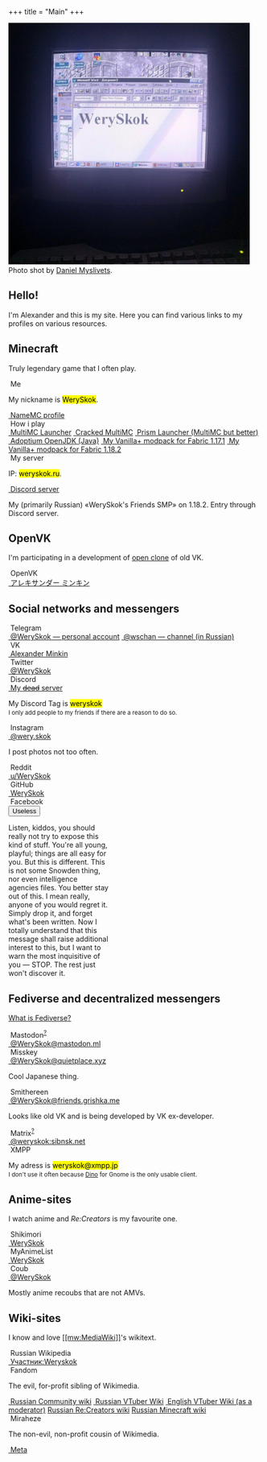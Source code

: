 +++
title = "Main"
+++

<section class="d-flex align-items-center justify-content-center vh-100">
    <!-- it took a lot of tears on this part, pls help -->
    <div class="row justify-content-center me-0">
        <div class="col-8 col-md-6">
            <div class="float-md-end">
                <img
                    src="/assets/images/dm_photo.jpg"
                    alt="Photo of an old PC with WerySkok text"
                    class="figure-img rounded"
                    style="max-height: 50vmin"
                />
                <figcaption class="figure-caption">
                    Photo shot by
                    <a href="https://www.youtube.com/c/DanielM"
                        >Daniel Myslivets</a
                    >.
                </figcaption>
            </div>
        </div>
        <div class="col-8 col-md-6">
            <h1 class="display-3">Hello!</h1>
            <p>
                I'm Alexander and this is my site. Here you can find various
                links to my profiles on various resources.
            </p>
        </div>
    </div>
</section>
<section class="container mb-5">
    <h1 class="display-5 mb-4">Minecraft</h1>
    <p class="lead">Truly legendary game that I often play.</p>
    <div class="row">
        <div class="col-md-4 mb-4 mb-md-0">
            <div class="card">
                <div class="card-header">
                    <i class="fas fa-dot-circle"></i>&nbsp;Me
                </div>
                <div class="card-body text-center">
                    <p>My nickname is <mark class="text-black">WerySkok</mark>.<br /></p>
                    <div class="btn-group-vertical">
                        <a
                            href="https://namemc.com/profile/WerySkok.1"
                            class="btn btn-primary"
                            ><i class="fas fa-dot-circle"></i>&nbsp;NameMC
                            profile</a
                        >
                    </div>
                </div>
            </div>
        </div>
        <div class="col-md-4 mb-4 mb-md-0">
            <div class="card">
                <div class="card-header">
                    <i class="fas fa-dot-circle"></i>&nbsp;How i play
                </div>
                <div class="card-body text-center">
                    <div class="btn-group-vertical">
                        <a href="https://multimc.org/" class="btn btn-primary"
                            ><i class="fas fa-dot-circle"></i>&nbsp;MultiMC
                            Launcher</a
                        >
                        <a
                            href="https://nightly.link/UltimMC/Launcher/workflows/main/develop"
                            class="btn btn-primary"
                            ><i class="fas fa-dot-circle"></i>&nbsp;Cracked
                            MultiMC</a
                        >
                        <a
                            href="https://prismlauncher.org/"
                            class="btn btn-primary"
                            ><i class="fas fa-dot-circle"></i>&nbsp;Prism
                            Launcher (MultiMC but better)</a
                        >
                        <a href="https://adoptium.net/" class="btn btn-primary"
                            ><i class="fas fa-dot-circle"></i>&nbsp;Adoptium
                            OpenJDK (Java)</a
                        >
                        <a
                            href="https://weryskok.ru/files/1.17.1%20Fabric.zip"
                            class="btn btn-primary"
                            ><i class="fas fa-dot-circle"></i>&nbsp;My Vanilla+
                            modpack for Fabric 1.17.1</a
                        >
                        <a
                            href="https://weryskok.ru/files/1.18.2%20Fabric.zip"
                            class="btn btn-primary"
                            ><i class="fas fa-dot-circle"></i>&nbsp;My Vanilla+
                            modpack for Fabric 1.18.2</a
                        >
                    </div>
                </div>
            </div>
        </div>
        <div class="col-md-4 mb-4 mb-md-0">
            <div class="card">
                <div class="card-header">
                    <i class="fa-solid fa-gamepad"></i>&nbsp;My server
                </div>
                <div class="card-body text-center">
                    <p>IP: <mark class="text-black">weryskok.ru</mark>.<br /></p>
                    <div class="btn-group-vertical mb-2">
                        <a
                            href="https://discord.com/invite/KCuJ687jqA"
                            class="btn btn-primary"
                            ><i class="fab fa-discord"></i>&nbsp;Discord
                            server</a
                        >
                    </div>
                    <p class="mb-0">
                        My (primarily Russian) «WerySkok's Friends SMP»
                        on&nbsp;1.18.2. Entry through Discord server.
                    </p>
                </div>
            </div>
        </div>
    </div>
</section>
<section class="container mb-5">
    <h1 class="display-5 mb-4">OpenVK</h1>
    <p class="lead">
        I'm participating in a development of
        <a href="https://github.com/openvk/openvk">open clone</a> of old VK.
    </p>
    <div class="row">
        <div class="col-md-4 mb-4 mb-md-0">
            <div class="card">
                <div class="card-header">
                    <i class="fas fa-dot-circle"></i>&nbsp;OpenVK
                </div>
                <div class="card-body text-center">
                    <div class="btn-group-vertical mb-2">
                        <a
                            href="https://openvk.su/weryskok"
                            class="btn btn-primary"
                            ><i class="fas fa-dot-circle"></i
                            >&nbsp;アレキサンダー ミンキン</a
                        >
                    </div>
                </div>
            </div>
        </div>
    </div>
</section>
<section class="container mb-5">
    <h1 class="display-5 mb-4">Social networks and messengers</h1>
    <div class="row">
        <div class="col-md-4 mb-4">
            <div class="card">
                <div class="card-header">
                    <i class="fab fa-telegram-plane"></i>&nbsp;Telegram
                </div>
                <div class="card-body text-center">
                    <div class="btn-group-vertical">
                        <a href="https://t.me/WerySkok" class="btn btn-primary"
                            ><i class="fab fa-telegram-plane"></i
                            >&nbsp;@WerySkok — personal account</a
                        >
                        <a href="https://t.me/wschan" class="btn btn-primary"
                            ><i class="fab fa-telegram-plane"></i>&nbsp;@wschan
                            — channel (in Russian)</a
                        >
                    </div>
                </div>
            </div>
        </div>
        <div class="col-md-4 mb-4">
            <div class="card">
                <div class="card-header"><i class="fab fa-vk"></i>&nbsp;VK</div>
                <div class="card-body text-center">
                    <div class="btn-group-vertical">
                        <a
                            href="https://vk.com/weryskok"
                            class="btn btn-primary"
                            ><i class="fab fa-vk"></i>&nbsp;Alexander Minkin</a
                        >
                    </div>
                </div>
            </div>
        </div>
        <div class="col-md-4 mb-4">
            <div class="card">
                <div class="card-header">
                    <i class="fab fa-twitter"></i>&nbsp;Twitter
                </div>
                <div class="card-body text-center">
                    <div class="btn-group-vertical">
                        <a
                            href="https://vk.com/weryskok"
                            class="btn btn-primary"
                            ><i class="fab fa-twitter"></i>&nbsp;@WerySkok</a
                        >
                    </div>
                </div>
            </div>
        </div>
        <div class="col-md-4 mb-4">
            <div class="card">
                <div class="card-header">
                    <i class="fab fa-discord"></i>&nbsp;Discord
                </div>
                <div class="card-body text-center">
                    <div class="btn-group-vertical mb-2">
                        <a
                            href="https://discord.com/invite/Ta7RjZa"
                            class="btn btn-primary"
                            ><i class="fab fa-discord"></i>&nbsp;My
                            <del>dead</del> server</a
                        >
                    </div>
                    <p class="mb-0">
                        My Discord Tag is <mark class="text-black">weryskok</mark><br /><small
                            >I only add people to my friends if there are a
                            reason to do so.</small
                        >
                    </p>
                </div>
            </div>
        </div>
        <div class="col-md-4 mb-4">
            <div class="card">
                <div class="card-header">
                    <i class="fab fa-instagram"></i>&nbsp;Instagram
                </div>
                <div class="card-body text-center">
                    <div class="btn-group-vertical mb-2">
                        <a
                            href="https://www.instagram.com/wery.skok/"
                            class="btn btn-primary"
                            ><i class="fab fa-instagram"></i>&nbsp;@wery.skok</a
                        >
                    </div>
                    <p class="mb-0">I post photos not too often.</p>
                </div>
            </div>
        </div>
        <div class="col-md-4 mb-4">
            <div class="card">
                <div class="card-header">
                    <i class="fab fa-reddit"></i>&nbsp;Reddit
                </div>
                <div class="card-body text-center">
                    <div class="btn-group-vertical">
                        <a
                            href="https://www.reddit.com/user/WerySkok"
                            class="btn btn-primary"
                            ><i class="fab fa-reddit"></i>&nbsp;u/WerySkok</a
                        >
                    </div>
                </div>
            </div>
        </div>
        <div class="col-md-4 mb-4 mb-md-0">
            <div class="card">
                <div class="card-header">
                    <i class="fab fa-github"></i>&nbsp;GitHub
                </div>
                <div class="card-body text-center">
                    <div class="btn-group-vertical">
                        <a
                            href="https://github.com/WerySkok"
                            class="btn btn-primary"
                            ><i class="fab fa-github"></i>&nbsp;WerySkok</a
                        >
                    </div>
                </div>
            </div>
        </div>
        <div class="col-md-4">
            <div class="card">
                <div class="card-header">
                    <i class="fab fa-facebook"></i>&nbsp;Facebook
                </div>
                <div class="card-body text-center">
                    <div class="dropdown">
                        <button
                            class="btn btn-secondary dropdown-toggle"
                            type="button"
                            id="dropdownMenuButton1"
                            data-bs-toggle="dropdown"
                            aria-expanded="false"
                        >
                            Useless
                        </button>
                        <div
                            class="dropdown-menu p-4 text-muted"
                            style="max-width: 200px"
                        >
                            <p>
                                Listen, kiddos, you should really not try to
                                expose this kind of stuff. You're all young,
                                playful; things are all easy for you. But this
                                is different. This is not some Snowden thing,
                                nor even intelligence agencies files. You better
                                stay out of this. I mean really, anyone of you
                                would regret it. Simply drop it, and forget
                                what's been written. Now I totally understand
                                that this message shall raise additional
                                interest to this, but I want to warn the most
                                inquisitive of you — STOP. The rest just won't
                                discover it.
                            </p>
                        </div>
                    </div>
                </div>
            </div>
        </div>
    </div>
</section>
<section class="container mb-5">
    <h1 class="display-5 mb-4">Fediverse and decentralized messengers</h1>
    <p class="lead">
        <a href="https://en.wikipedia.org/wiki/Fediverse">What is Fediverse?</a>
    </p>
    <div class="row">
        <div class="col-md-4 mb-4">
            <div class="card">
                <div class="card-header">
                    <i class="fab fa-mastodon"></i>&nbsp;Mastodon<sup
                        ><a
                            href="https://en.wikipedia.org/wiki/Mastodon_(software)"
                            >?</a
                        ></sup
                    >
                </div>
                <div class="card-body text-center">
                    <div class="btn-group-vertical">
                        <a
                            href="https://mastodon.ml/@WerySkok"
                            class="btn btn-primary"
                            ><i class="fab fa-mastodon"></i
                            >&nbsp;@WerySkok@mastodon.ml</a
                        >
                    </div>
                </div>
            </div>
        </div>
        <div class="col-md-4 mb-4">
            <div class="card">
                <div class="card-header">
                    <i class="fas fa-dot-circle"></i>&nbsp;Misskey
                </div>
                <div class="card-body text-center">
                    <div class="btn-group-vertical mb-2">
                        <a
                            href="https://quietplace.xyz/@WerySkok"
                            class="btn btn-primary"
                            ><i class="fas fa-dot-circle"></i
                            >&nbsp;@WerySkok@quietplace.xyz</a
                        >
                    </div>
                    <p class="mb-0">Cool Japanese thing.</p>
                </div>
            </div>
        </div>
        <div class="col-md-4 mb-4 mb-md-0">
            <div class="card">
                <div class="card-header">
                    <i class="fas fa-dot-circle"></i>&nbsp;Smithereen
                </div>
                <div class="card-body text-center">
                    <div class="btn-group-vertical mb-2">
                        <a
                            href="https://friends.grishka.me/WerySkok"
                            class="btn btn-primary"
                            ><i class="fas fa-dot-circle"></i
                            >&nbsp;@WerySkok@friends.grishka.me</a
                        >
                    </div>
                    <p class="mb-0">
                        Looks like old VK and is being developed by VK
                        ex-developer.
                    </p>
                </div>
            </div>
        </div>
        <div class="col-md-4 mb-4 mb-md-0">
            <div class="card">
                <div class="card-header">
                    <i class="far fa-comment"></i>&nbsp;Matrix<sup
                        ><a href="https://ru.wikipedia.org/wiki/Matrix"
                            >?</a
                        ></sup
                    >
                </div>
                <div class="card-body text-center">
                    <div class="btn-group-vertical">
                        <a
                            href="https://matrix.to/#/@weryskok:sibnsk.net"
                            class="btn btn-primary"
                            ><i class="far fa-comment"></i
                            >&nbsp;@weryskok:sibnsk.net</a
                        >
                    </div>
                </div>
            </div>
        </div>
        <div class="col-md-4 mb-4 mb-md-0">
            <div class="card">
                <div class="card-header">
                    <i class="far fa-comment"></i>&nbsp;XMPP
                </div>
                <div class="card-body text-center">
                    <p class="mb-0">
                        My adress is <mark class="text-black">weryskok@xmpp.jp</mark><br /><small
                            >I don't use it often because
                            <a href="https://dino.im">Dino</a> for Gnome is the
                            only usable client.</small
                        >
                    </p>
                </div>
            </div>
        </div>
    </div>
</section>
<section class="container mb-5">
    <h1 class="display-5 mb-4">Anime-sites</h1>
    <p class="lead">
        I watch anime and <i>Re:Creators</i> is my favourite one.
    </p>
    <div class="row">
        <div class="col-md-4 mb-4 mb-md-0">
            <div class="card">
                <div class="card-header">
                    <i class="fas fa-dot-circle"></i>&nbsp;Shikimori
                </div>
                <div class="card-body text-center">
                    <div class="btn-group-vertical">
                        <a
                            href="https://shikimori.me/WerySkok"
                            class="btn btn-primary"
                            ><i class="fas fa-dot-circle"></i>&nbsp;WerySkok</a
                        >
                    </div>
                </div>
            </div>
        </div>
        <div class="col-md-4 mb-4 mb-md-0">
            <div class="card">
                <div class="card-header">
                    <i class="fas fa-dot-circle"></i>&nbsp;MyAnimeList
                </div>
                <div class="card-body text-center">
                    <div class="btn-group-vertical">
                        <a
                            href="https://myanimelist.net/profile/WerySkok"
                            class="btn btn-primary"
                            ><i class="fas fa-dot-circle"></i>&nbsp;WerySkok</a
                        >
                    </div>
                </div>
            </div>
        </div>
        <div class="col-md-4 mb-4 mb-md-0">
            <div class="card">
                <div class="card-header">
                    <i class="fas fa-dot-circle"></i>&nbsp;Coub
                </div>
                <div class="card-body text-center">
                    <div class="btn-group-vertical mb-2">
                        <a
                            href="https://coub.com/weryskok"
                            class="btn btn-primary"
                            ><i class="fas fa-dot-circle"></i>&nbsp;@WerySkok</a
                        >
                    </div>
                    <p class="mb-0">Mostly anime recoubs that are not AMVs.</p>
                </div>
            </div>
        </div>
    </div>
</section>
<section class="container mb-5">
    <h1 class="display-5 mb-4">Wiki-sites</h1>
    <p class="lead">
        I know and love
        <a href="https://www.mediawiki.org/wiki/MediaWiki">[[mw:MediaWiki]]</a
        >'s wikitext.
    </p>
    <div class="row">
        <div class="col-md-4 mb-4 mb-md-0">
            <div class="card">
                <div class="card-header">
                    <i class="fab fa-wikipedia-w"></i>&nbsp;Russian Wikipedia
                </div>
                <div class="card-body text-center">
                    <div class="btn-group-vertical">
                        <a
                            href="https://ru.wikipedia.org/wiki/%D0%A3%D1%87%D0%B0%D1%81%D1%82%D0%BD%D0%B8%D0%BA:Weryskok"
                            class="btn btn-primary"
                            ><i class="fab fa-wikipedia-w"></i
                            >&nbsp;Участник:Weryskok</a
                        >
                    </div>
                </div>
            </div>
        </div>
        <div class="col-md-4 mb-4 mb-md-0">
            <div class="card">
                <div class="card-header">
                    <i class="fas fa-dot-circle"></i>&nbsp;Fandom
                </div>
                <div class="card-body text-center">
                    <p>
                        The evil, for-profit sibling of Wikimedia.
                        <!-- Took that from https://en.wikipedia.org/wiki/User:K6ka -->
                    </p>
                    <div class="btn-group-vertical">
                        <a
                            href="https://community.fandom.com/ru/wiki/%D0%A3%D1%87%D0%B0%D1%81%D1%82%D0%BD%D0%B8%D0%BA:WerySkok"
                            class="btn btn-primary"
                            ><i class="fas fa-dot-circle"></i>&nbsp;Russian
                            Community wiki</a
                        >
                        <a
                            href="https://virtualyoutuber.fandom.com/ru/wiki/%D0%A3%D1%87%D0%B0%D1%81%D1%82%D0%BD%D0%B8%D0%BA:WerySkok"
                            class="btn btn-primary"
                            ><i class="fas fa-crown"></i>&nbsp;Russian VTuber
                            Wiki</a
                        >
                        <a
                            href="https://virtualyoutuber.fandom.com/wiki/User:WerySkok"
                            class="btn btn-primary"
                            ><i class="fas fa-crown"></i>&nbsp;English VTuber
                            Wiki (as a moderator)</a
                        >
                        <a
                            href="https://recreators.fandom.com/ru/wiki/%D0%A3%D1%87%D0%B0%D1%81%D1%82%D0%BD%D0%B8%D0%BA:WerySkok"
                            class="btn btn-primary"
                            >Russian Re:Creators wiki</a
                        >
                        <a
                            href="https://minecraft.fandom.com/ru/wiki/%D0%A3%D1%87%D0%B0%D1%81%D1%82%D0%BD%D0%B8%D0%BA:WerySkok"
                            class="btn btn-primary"
                            >Russian Minecraft wiki</a
                        >
                    </div>
                </div>
            </div>
        </div>
        <div class="col-md-4 mb-4 mb-md-0">
            <div class="card">
                <div class="card-header">
                    <i class="fas fa-dot-circle"></i>&nbsp;Miraheze
                </div>
                <div class="card-body text-center">
                    <p>The non-evil, non-profit cousin of Wikimedia.</p>
                    <div class="btn-group-vertical">
                        <a
                            href="https://meta.miraheze.org/wiki/User:WerySkok"
                            class="btn btn-primary"
                            ><i class="fas fa-dot-circle"></i>&nbsp;Meta</a
                        >
                    </div>
                </div>
            </div>
        </div>
    </div>
</section>
